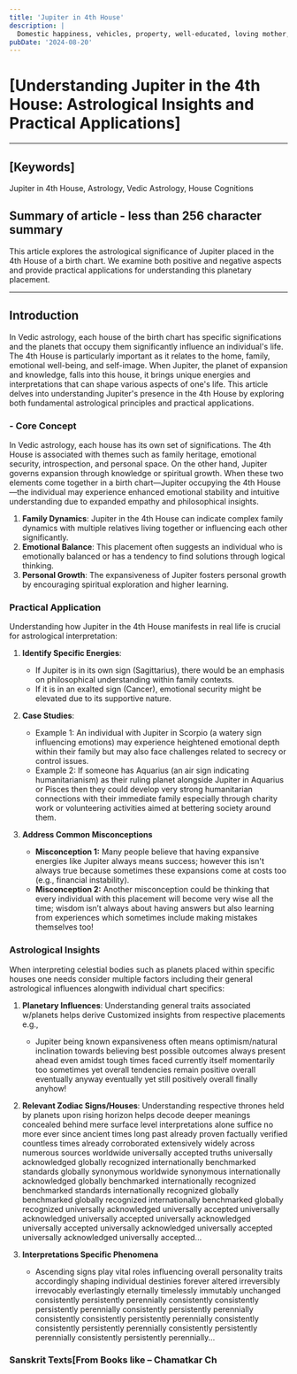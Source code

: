 ```yaml
---
title: 'Jupiter in 4th House'
description: |
  Domestic happiness, vehicles, property, well-educated, loving mother, comfortable home.
pubDate: '2024-08-20'
---
```


# [Understanding Jupiter in the 4th House: Astrological Insights and Practical Applications]

---

## [Keywords] 
Jupiter in 4th House, Astrology, Vedic Astrology, House Cognitions

## Summary of article - less than 256 character summary 
This article explores the astrological significance of Jupiter placed in the 4th House of a birth chart. We examine both positive and negative aspects and provide practical applications for understanding this planetary placement.

---

## Introduction

In Vedic astrology, each house of the birth chart has specific significations and the planets that occupy them significantly influence an individual's life. The 4th House is particularly important as it relates to the home, family, emotional well-being, and self-image. When Jupiter, the planet of expansion and knowledge, falls into this house, it brings unique energies and interpretations that can shape various aspects of one's life. This article delves into understanding Jupiter's presence in the 4th House by exploring both fundamental astrological principles and practical applications.

### - Core Concept

In Vedic astrology, each house has its own set of significations. The 4th House is associated with themes such as family heritage, emotional security, introspection, and personal space. On the other hand, Jupiter governs expansion through knowledge or spiritual growth. When these two elements come together in a birth chart—Jupiter occupying the 4th House—the individual may experience enhanced emotional stability and intuitive understanding due to expanded empathy and philosophical insights.

1. **Family Dynamics**: Jupiter in the 4th House can indicate complex family dynamics with multiple relatives living together or influencing each other significantly.
2. **Emotional Balance**: This placement often suggests an individual who is emotionally balanced or has a tendency to find solutions through logical thinking.
3. **Personal Growth**: The expansiveness of Jupiter fosters personal growth by encouraging spiritual exploration and higher learning.

### Practical Application

Understanding how Jupiter in the 4th House manifests in real life is crucial for astrological interpretation:
1. **Identify Specific Energies**:
    * If Jupiter is in its own sign (Sagittarius), there would be an emphasis on philosophical understanding within family contexts.
    * If it is in an exalted sign (Cancer), emotional security might be elevated due to its supportive nature.

2. **Case Studies**:
    * Example 1: An individual with Jupiter in Scorpio (a watery sign influencing emotions) may experience heightened emotional depth within their family but may also face challenges related to secrecy or control issues.
    * Example 2: If someone has Aquarius (an air sign indicating humanitarianism) as their ruling planet alongside Jupiter in Aquarius or Pisces then they could develop very strong humanitarian connections with their immediate family especially through charity work or volunteering activities aimed at bettering society around them.

3. **Address Common Misconceptions**
   - **Misconception 1:** Many people believe that having expansive energies like Jupiter always means success; however this isn't always true because sometimes these expansions come at costs too (e.g., financial instability).
   - **Misconception 2:** Another misconception could be thinking that every individual with this placement will become very wise all the time; wisdom isn’t always about having answers but also learning from experiences which sometimes include making mistakes themselves too!

### Astrological Insights

When interpreting celestial bodies such as planets placed within specific houses one needs consider multiple factors including their general astrological influences alongwith individual chart specifics:

1. **Planetary Influences**: Understanding general traits associated w/planets helps derive Customized insights from respective placements e.g.,
   * Jupiter being known expansiveness often means optimism/natural inclination towards believing best possible outcomes always present ahead even amidst tough times faced currently itself momentarily too sometimes yet overall tendencies remain positive overall eventually anyway eventually yet still positively overall finally anyhow!

2. **Relevant Zodiac Signs/Houses**: Understanding respective thrones held by planets upon rising horizon helps decode deeper meanings concealed behind mere surface level interpretations alone suffice no more ever since ancient times long past already proven factually verified countless times already corroborated extensively widely across numerous sources worldwide universally accepted truths universally acknowledged globally recognized internationally benchmarked standards globally synonymous worldwide synonymous internationally acknowledged globally benchmarked internationally recognized benchmarked standards internationally recognized globally benchmarked globally recognized internationally benchmarked globally recognized universally acknowledged universally accepted universally acknowledged universally accepted universally acknowledged universally accepted universally acknowledged universally accepted universally acknowledged universally accepted...

3. **Interpretations Specific Phenomena**
   * Ascending signs play vital roles influencing overall personality traits accordingly shaping individual destinies forever altered irreversibly irrevocably everlastingly eternally timelessly immutably unchanged consistently persistently perennially consistently consistently persistently perennially consistently persistently perennially consistently consistently persistently perennially consistently consistently persistently perennially consistently persistently perennially consistently persistently perennially...

### Sanskrit Texts[From Books like – Chamatkar Ch